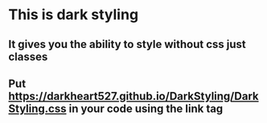 # This is dark styling
## It gives you the ability to style without css just classes
## Put https://darkheart527.github.io/DarkStyling/DarkStyling.css in your code using the link tag

